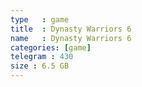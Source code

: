 ```yaml
---
type   : game
title  : Dynasty Warriors 6
name   : Dynasty Warriors 6
categories: [game]
telegram : 430
size : 6.5 GB
---
```



